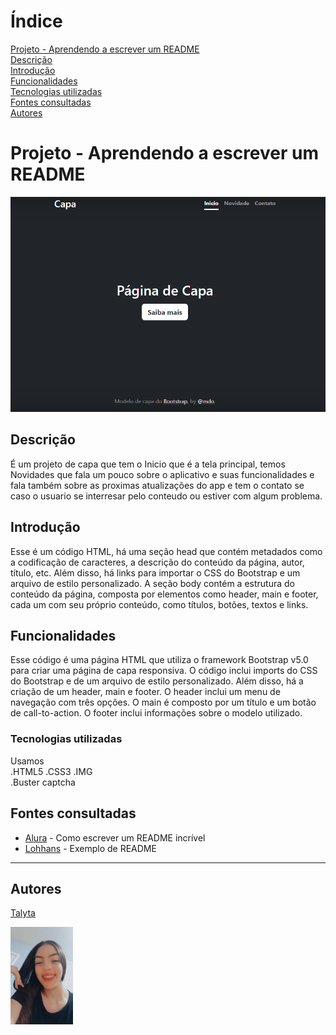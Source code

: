 # Índice

[Projeto - Aprendendo a escrever um README](#projeto---aprendendo-a-escrever-um-readme)  
[Descrição](#descri%C3%A7%C3%A3o)  
[Introdução](#introdu%C3%A7%C3%A3o)  
[Funcionalidades](#funcionalidades)  
[Tecnologias utilizadas](#tecnologias-utilizadas)  
[Fontes consultadas](#fontes-consultadas)  
[Autores](#autores)  

# Projeto - Aprendendo a escrever um README

![image info](https://github.com/poxxataly26/portfolio-pessoal/blob/main/Img/Capa.png)

## Descrição
É um projeto de capa que tem o Inicio que é a tela principal, temos Novidades que fala um pouco sobre o aplicativo e suas funcionalidades e fala também sobre as proximas atualizações do app e tem o contato se caso o usuario se interresar pelo conteudo ou estiver com algum problema.

## Introdução
Esse é um código HTML, há uma seção head que contém metadados como a codificação de caracteres, a descrição do conteúdo da página, autor, título, etc. Além disso, há links para importar o CSS do Bootstrap e um arquivo de estilo personalizado. A seção body contém a estrutura do conteúdo da página, composta por elementos como header, main e footer, cada um com seu próprio conteúdo, como títulos, botões, textos e links.

## Funcionalidades
Esse código é uma página HTML que utiliza o framework Bootstrap v5.0 para criar uma página de capa responsiva. O código inclui imports do CSS do Bootstrap e de um arquivo de estilo personalizado. Além disso, há a criação de um header, main e footer. O header inclui um menu de navegação com três opções. O main é composto por um título e um botão de call-to-action. O footer inclui informações sobre o modelo utilizado.

### Tecnologias utilizadas
Usamos   
.HTML5
.CSS3
.IMG  
.Buster captcha
## Fontes consultadas

* [Alura](https://www.alura.com.br/artigos/escrever-bom-readme) - Como escrever um README incrível
* [Lohhans](https://gist.github.com/lohhans/f8da0b147550df3f96914d3797e9fb89) - Exemplo de README
  
___
## Autores

[Talyta](https://github.com/poxxataly26/portfolio-pessoal) 

<img src="https://github.com/poxxataly26/portfolio-pessoal/blob/main/Img/foto.jpeg" width="100px">



